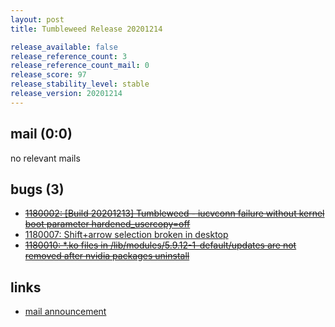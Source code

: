 ```yaml
---
layout: post
title: Tumbleweed Release 20201214

release_available: false
release_reference_count: 3
release_reference_count_mail: 0
release_score: 97
release_stability_level: stable
release_version: 20201214
---
```


## mail (0:0)

no relevant mails

## bugs (3)

<!--more-->

- ~~[1180002: \[Build 20201213\] Tumbleweed - iucvconn failure without kernel boot parameter hardened_usercopy=off](https://bugzilla.opensuse.org/show_bug.cgi?id=1180002)~~
- [1180007: Shift+arrow selection broken in desktop](https://bugzilla.opensuse.org/show_bug.cgi?id=1180007)
- ~~[1180010: *.ko files in /lib/modules/5.9.12-1-default/updates are not removed after nvidia packages uninstall](https://bugzilla.opensuse.org/show_bug.cgi?id=1180010)~~



## links

- [mail announcement](https://lists.opensuse.org/archives/list/factory@lists.opensuse.org/thread/VVHKBMDOTXHBFNX2BILZROCUQCOOEJCU)
